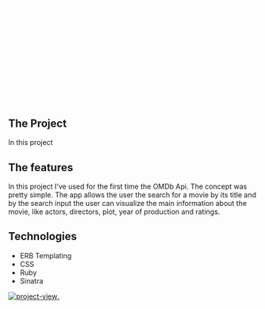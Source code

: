 ![Banner](/public/banner-movies-1.gif)

## The Project

In this project

## The features

In this project I’ve used for the first time the OMDb Api. The concept was pretty simple. The app allows the user the search for a movie by its title and by the search input the user can visualize the main information about the movie, like actors, directors, plot, year of production and ratings.

## Technologies

- ERB Templating
- CSS
- Ruby
- Sinatra

[<img alt="project-view" src="https://us.123rf.com/450wm/giamportone/giamportone1804/giamportone180400109/99753262-stock-vector-click-here-button-with-arrow-pointer-icon.jpg?ver=6" width="40%">.](https://warm-basin-03855.herokuapp.com/)
